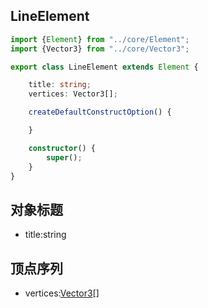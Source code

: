LineElement
---

```ts
import {Element} from "../core/Element";
import {Vector3} from "../core/Vector3";

export class LineElement extends Element {

    title: string;
    vertices: Vector3[];

    createDefaultConstructOption() {

    }

    constructor() {
        super();
    }
}
```


对象标题
---
- title:string

顶点序列
---
- vertices:[Vector3](/reference/class_vector3)[]

